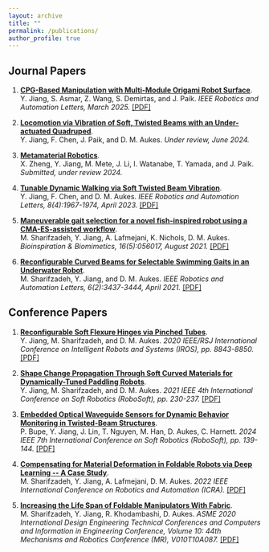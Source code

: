 ```yaml
---
layout: archive
title: ""
permalink: /publications/
author_profile: true
---
```


## Journal Papers

<div class="infoblock">
<div class="blocktitle"></div>
<div class="blockcontent">  
<ol>

<li>
  <p>
    <a href="https://doi.org/10.1109/LRA.2025.3555381"><b>CPG-Based Manipulation with Multi-Module Origami Robot Surface</b></a>.<br>
    Y. Jiang, S. Asmar, Z. Wang, S. Demirtas, and J. Paik. <em>IEEE Robotics and Automation Letters, March 2025.</em>
    <a href="https://doi.org/10.1109/LRA.2025.3555381">[PDF]</a>
  </p>
</li>

<li>
  <p>
    <a href="#"><b>Locomotion via Vibration of Soft, Twisted Beams with an Under-actuated Quadruped</b></a>.<br>
    Y. Jiang, F. Chen, J. Paik, and D. M. Aukes. <em>Under review, June 2024.</em>
  </p>
</li>

<li>
  <p>
    <a href="#"><b>Metamaterial Robotics</b></a>.<br>
    X. Zheng, Y. Jiang, M. Mete, J. Li, I. Watanabe, T. Yamada, and J. Paik. <em>Submitted, under review 2024.</em>
  </p>
</li>

<li>
  <p>
    <a href="https://doi.org/10.1109/LRA.2023.3244716"><b>Tunable Dynamic Walking via Soft Twisted Beam Vibration</b></a>.<br>
    Y. Jiang, F. Chen, and D. M. Aukes. <em>IEEE Robotics and Automation Letters, 8(4):1967-1974, April 2023.</em>
    <a href="https://doi.org/10.1109/LRA.2023.3244716">[PDF]</a>
  </p>
</li>

<li>
  <p>
    <a href="https://doi.org/10.1088/1748-3190/ac165d"><b>Maneuverable gait selection for a novel fish-inspired robot using a CMA-ES-assisted workflow</b></a>.<br>
    M. Sharifzadeh, Y. Jiang, A. Lafmejani, K. Nichols, D. M. Aukes. <em>Bioinspiration & Biomimetics, 16(5):056017, August 2021.</em>
    <a href="https://doi.org/10.1088/1748-3190/ac165d">[PDF]</a>
  </p>
</li>

<li>
  <p>
    <a href="https://doi.org/10.1109/LRA.2021.3063961"><b>Reconfigurable Curved Beams for Selectable Swimming Gaits in an Underwater Robot</b></a>.<br>
    M. Sharifzadeh, Y. Jiang, and D. M. Aukes. <em>IEEE Robotics and Automation Letters, 6(2):3437-3444, April 2021.</em>
    <a href="https://doi.org/10.1109/LRA.2021.3063961">[PDF]</a>
  </p>
</li>

</ol>
</div>
</div>


## Conference Papers

<div class="infoblock">
<div class="blocktitle"></div>
<div class="blockcontent">
<ol>

<li>
  <p>
    <a href="https://doi.org/10.1109/IROS45743.2020.9341109"><b>Reconfigurable Soft Flexure Hinges via Pinched Tubes</b></a>.<br>
    Y. Jiang, M. Sharifzadeh, and D. M. Aukes. <em>2020 IEEE/RSJ International Conference on Intelligent Robots and Systems (IROS), pp. 8843-8850.</em>
    <a href="https://doi.org/10.1109/IROS45743.2020.9341109">[PDF]</a>
  </p>
</li>

<li>
  <p>
    <a href="https://doi.org/10.1109/RoboSoft51838.2021.9479208"><b>Shape Change Propagation Through Soft Curved Materials for Dynamically-Tuned Paddling Robots</b></a>.<br>
    Y. Jiang, M. Sharifzadeh, and D. M. Aukes. <em>2021 IEEE 4th International Conference on Soft Robotics (RoboSoft), pp. 230-237.</em>
    <a href="https://doi.org/10.1109/RoboSoft51838.2021.9479208">[PDF]</a>
  </p>
</li>

<li>
  <p>
    <a href="https://doi.org/10.1109/RoboSoft60065.2024.10521938"><b>Embedded Optical Waveguide Sensors for Dynamic Behavior Monitoring in Twisted-Beam Structures</b></a>.<br>
    P. Bupe, Y. Jiang, J. Lin, T. Nguyen, M. Han, D. Aukes, C. Harnett. <em>2024 IEEE 7th International Conference on Soft Robotics (RoboSoft), pp. 139-144.</em>
    <a href="https://doi.org/10.1109/RoboSoft60065.2024.10521938">[PDF]</a>
  </p>
</li>

<li>
  <p>
    <a href="https://doi.org/10.1109/ICRA46639.2022.9811752"><b>Compensating for Material Deformation in Foldable Robots via Deep Learning -- A Case Study</b></a>.<br>
    M. Sharifzadeh, Y. Jiang, A. Lafmejani, D. M. Aukes. <em>2022 IEEE International Conference on Robotics and Automation (ICRA).</em>
    <a href="https://doi.org/10.1109/ICRA46639.2022.9811752">[PDF]</a>
  </p>
</li>

<li>
  <p>
    <a href="https://doi.org/10.1115/DETC2020-22757"><b>Increasing the Life Span of Foldable Manipulators With Fabric</b></a>.<br>
    M. Sharifzadeh, Y. Jiang, R. Khodambashi, D. Aukes. <em>ASME 2020 International Design Engineering Technical Conferences and Computers and Information in Engineering Conference, Volume 10: 44th Mechanisms and Robotics Conference (MR), V010T10A087.</em>
    <a href="https://doi.org/10.1115/DETC2020-22757">[PDF]</a>
  </p>
</li>

</ol>
</div>
</div>